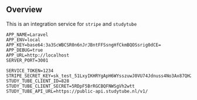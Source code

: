 ## Overview
This is an integration service for `stripe` and `studytube`

```
APP_NAME=Laravel
APP_ENV=local
APP_KEY=base64:3a3ScWBCSR0n6nJrJBntFFSsngHfCkmBQOSsrig0dCE=
APP_DEBUG=true
APP_URL=http://localhost
SERVER_PORT=3001

SERVICE_TOKEN=1234
STRIPE_SECRET_KEY=sk_test_51LxyIKHRYgApH6WYsszuwJ0VU74Jdnuss4No3Ax87QH2LOqsyFvt5EaNliWMJplzkt0DwD02KsEz2IAuQ68bnPLT00DtyA8Z8u
STUDY_TUBE_CLIENT_ID=828
STUDY_TUBE_CLIENT_SECRET=5RDpF5BrRGCBQFNWSgVh2wtt
STUDY_TUBE_API_URL=https://public-api.studytube.nl/v1/
```